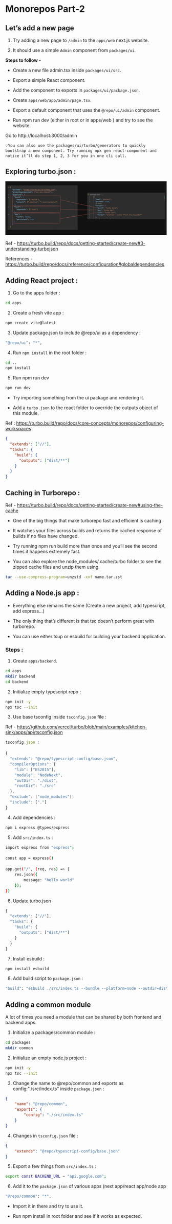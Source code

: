 # Monorepos Part-2

## Let’s add a new page

1. Try adding a new page to `/admin` to the `apps/web` next.js website.

2. It should use a simple `Admin` component from `packages/ui`.

**Steps to follow -**

- Create a new file admin.tsx inside `packages/ui/src`.

- Export a simple React component.

- Add the component to exports in `packages/ui/package.json`.

- Create `apps/web/app/admin/page.tsx`.

- Export a default component that uses the  `@repo/ui/admin` component.

- Run npm run dev (either in root or in apps/web ) and try to see the website.

Go to http://localhost:3000/admin

    💡You can also use the packages/ui/turbo/generators to quickly bootstrap a new component. Try running npx gen react-component and notice it’ll do step 1, 2, 3 for you in one cli call.

## Exploring turbo.json : 

<img src="./assets/Pic-1.webp" />

Ref - https://turbo.build/repo/docs/getting-started/create-new#3-understanding-turbojson

References - https://turbo.build/repo/docs/reference/configuration#globaldependencies

## Adding React project : 

1. Go to the apps folder :
```bash
cd apps
```

2. Create a fresh vite app :
```bash
npm create vite@latest 
```

3. Update package.json to include @repo/ui as a dependency : 
```bash
"@repo/ui": "*",
```

4. Run `npm install` in the root folder : 
```bash
cd ..
npm install
```

5. Run npm run dev
```bash
npm run dev
```

- Try importing something from the ui package and rendering it.

- Add a `turbo.json` to the react folder to override the outputs object of this module.

Ref : https://turbo.build/repo/docs/core-concepts/monorepos/configuring-workspaces

```json
{
  "extends": ["//"],
  "tasks": {
    "build": {
      "outputs": ["dist/**"]
    }
  }
}
```

## Caching in Turborepo : 

Ref - https://turbo.build/repo/docs/getting-started/create-new#using-the-cache

- One of the big things that make turborepo fast and efficient is caching

- It watches your files across builds and returns the cached response of builds if no files have changed.

- Try running npm run build more than once and you’ll see the second times it happens extremely fast.

- You can also explore the node_modules/.cache/turbo folder to see the zipped cache files and unzip them using.

```bash
tar --use-compress-program=unzstd -xvf name.tar.zst
```

## Adding a Node.js app : 

- Everything else remains the same (Create a new project, add typescript, add express…)

- The only thing that’s different is that tsc doesn’t perform great with turborepo.

- You can use either tsup or esbuild for building your backend application.

### Steps : 

1. Create `apps/backend`.
```bash
cd apps
mkdir backend
cd backend
```

2. Initialize empty typescript repo :
```bash
npm init -y
npx tsc --init
```

3. Use base tsconfig inside `tsconfig.json` file : 

Ref - https://github.com/vercel/turbo/blob/main/examples/kitchen-sink/apps/api/tsconfig.json 

```ts
tsconfig.json : 

{
  "extends": "@repo/typescript-config/base.json",
  "compilerOptions": {
    "lib": ["ES2015"],
    "module": "NodeNext",
    "outDir": "./dist",
    "rootDir": "./src"
  },
  "exclude": ["node_modules"],
  "include": ["."]
}
```

4. Add dependencies : 
```bash
npm i express @types/express
```

5. Add `src/index.ts` :
```bash
import express from "express";

const app = express()

app.get("/", (req, res) => {
    res.json({
        message: "hello world"
    });
})
```

6. Update turbo.json
```ts
{
  "extends": ["//"],
  "tasks": {
    "build": {
      "outputs": ["dist/**"]
    }
  }
}
```

7. Install esbuild : 
```bash
npm install esbuild
```

8. Add build script to `package.json` :
```bash
"build": "esbuild ./src/index.ts --bundle --platform=node --outdir=dist/index.js"
``` 

## Adding a common module

A lot of times you need a module that can be shared by both frontend and backend apps.

1. Initialize a packages/common module : 
```bash
cd packages
mkdir common
```

2. Initialize an empty node.js project : 
```bash
npm init -y
npx tsc --init
```

3. Change the name to @repo/common and exports as config:"./src/index.ts" inside `package.json` :
```json
{
    "name": "@repo/common",
    "exports": {
        "config": "./src/index.ts"
    }
}
```

4. Changes in `tsconfig.json` file : 
```json
{
    "extends": "@repo/typescript-config/base.json"
}
```

5. Export a few things from `src/index.ts` :
```bash
export const BACKEND_URL = "api.google.com";
```

6. Add it to the `package.json` of various apps (next app/react app/node app
```bash
"@repo/common": "*",
```

- Import it in there and try to use it.

- Run npm install in root folder and see if it works as expected.